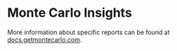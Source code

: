 # Monte Carlo Insights

More information about specific reports can be found at [docs.getmontecarlo.com](https://docs.getmontecarlo.com/docs/insights).
